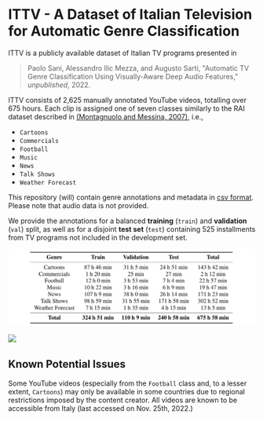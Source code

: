 # ITTV - A Dataset of Italian Television for Automatic Genre Classification

ITTV is a publicly available dataset of Italian TV programs presented in

> Paolo Sani, Alessandro Ilic Mezza, and Augusto Sarti, "Automatic TV Genre Classification Using Visually-Aware Deep Audio Features," _unpublished_, 2022.

ITTV consists of 2,625 manually annotated YouTube videos, totalling over 675 hours. Each clip is assigned one of seven classes similarly to the 
RAI dataset described in [(Montagnuolo and Messina, 2007)](https://ieeexplore.ieee.org/document/4312865), i.e.,
* `Cartoons`
* `Commercials`
* `Football`
* `Music`
* `News`
* `Talk Shows`
* `Weather Forecast`

This repository (will) contain genre annotations and metadata in [csv format](https://github.com/polimi-ispl/ITTV/ittv.csv). Please note that audio data is not provided.

We provide the annotations for a balanced **training** (`train`) and **validation** (`val`) split, 
as well as for a disjoint **test set** (`test`) containing 525 installments from 
TV programs not included in the development set.

![](https://github.com/polimi-ispl/ITTV/blob/main/images/duration_table.png)

![](https://github.com/polimi-ispl/ITTV/blob/main/images/duration_boxplot.png)

## Known Potential Issues

Some YouTube videos (especially from the `Football` class and, to a lesser extent, `Cartoons`) may only be available in some countries due to regional restrictions imposed by the content creator. All videos are known to be accessible from Italy (last accessed on Nov. 25th, 2022.)
